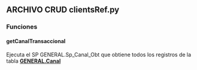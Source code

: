 ## ARCHIVO CRUD clientsRef.py
### Funciones

#### getCanalTransaccional

Ejecuta el SP GENERAL.Sp_Canal_Obt que obtiene todos los registros de la tabla <a href="../../../../../sistema/direccion/direccion/#generalproducto"> 
    <strong>GENERAL.Canal</strong>
  </a>